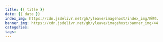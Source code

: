 ```yaml
---
title: {{ title }}
date: {{ date }}
index_img: https://cdn.jsdelivr.net/gh/yleave/imagehost/index_img/眼镜.jpg
banner_img: https://cdn.jsdelivr.net/gh/yleave/imagehost/banner_img/44.png
categories:
tags:
---
```

